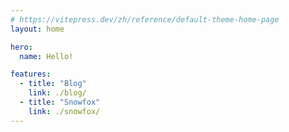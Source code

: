 ```yaml
---
# https://vitepress.dev/zh/reference/default-theme-home-page
layout: home

hero:
  name: Hello!

features:
  - title: "Blog"
    link: ./blog/
  - title: "Snowfox"
    link: ./snowfox/
---
```


